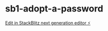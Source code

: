 # sb1-adopt-a-password

[Edit in StackBlitz next generation editor ⚡️](https://stackblitz.com/~/github.com/michel47/sb1-adopt-a-password)